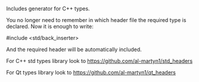 Includes generator for C++ types.

You no longer need to remember in which header file the required type is declared. Now it is enough to write:

  #include <std/back_inserter>
  
And the required header will be automatically included.

For C++ std types library look to https://github.com/al-martyn1/std_headers

For Qt types library look to https://github.com/al-martyn1/qt_headers
